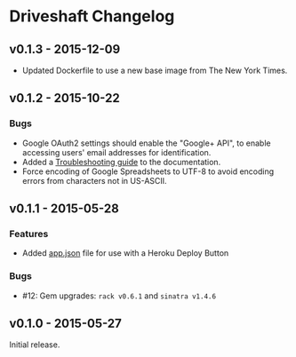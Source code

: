 # Driveshaft Changelog

## v0.1.3 - 2015-12-09

* Updated Dockerfile to use a new base image from The New York Times.

## v0.1.2 - 2015-10-22

### Bugs

* Google OAuth2 settings should enable the "Google+ API", to enable accessing users' email addresses for identification.
* Added a [Troubleshooting guide](https://github.io/newsdev/driveshaft/reference/#troubleshooting) to the documentation.
* Force encoding of Google Spreadsheets to UTF-8 to avoid encoding errors from characters not in US-ASCII.

## v0.1.1 - 2015-05-28

### Features

* Added [app.json](https://devcenter.heroku.com/articles/app-json-schema) file for use with a Heroku Deploy Button

### Bugs

* #12: Gem upgrades: `rack v0.6.1` and `sinatra v1.4.6`

## v0.1.0 - 2015-05-27

Initial release.
